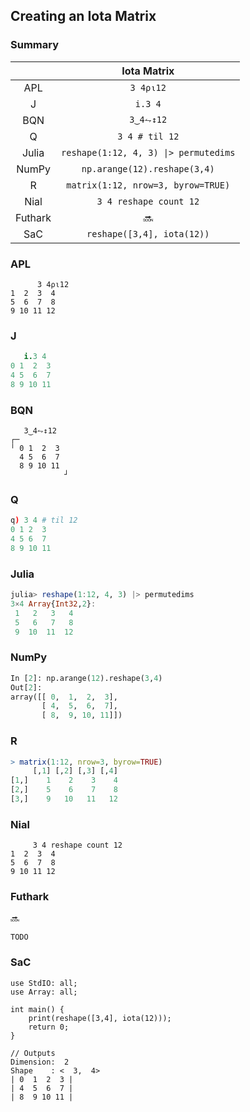 ## Creating an Iota Matrix

### Summary

||Iota Matrix|
|:-:|:-:|
|APL|`3 4⍴⍳12`|
|J|`i.3 4`|
|BQN|`3‿4⥊↕12`|
|Q|`3 4 # til 12`|
|Julia|`reshape(1:12, 4, 3) \|> permutedims`|
|NumPy|`np.arange(12).reshape(3,4)`|
|R|`matrix(1:12, nrow=3, byrow=TRUE)`|
|Nial|`3 4 reshape count 12`|
|Futhark|:soon:|
|SaC|`reshape([3,4], iota(12))`|

### APL
```apl
      3 4⍴⍳12
1  2  3  4
5  6  7  8
9 10 11 12
```

### J
```j
   i.3 4
0 1  2  3
4 5  6  7
8 9 10 11
```

### BQN
```bqn
   3‿4⥊↕12
┌─           
╵ 0 1  2  3  
  4 5  6  7  
  8 9 10 11  
            ┘
```

### Q
```q
q) 3 4 # til 12
0 1 2  3 
4 5 6  7 
8 9 10 11
```

### Julia
```julia
julia> reshape(1:12, 4, 3) |> permutedims
3×4 Array{Int32,2}:
 1   2   3   4
 5   6   7   8
 9  10  11  12
```

### NumPy
```py
In [2]: np.arange(12).reshape(3,4)
Out[2]: 
array([[ 0,  1,  2,  3],
       [ 4,  5,  6,  7],
       [ 8,  9, 10, 11]])
```

### R
```r
> matrix(1:12, nrow=3, byrow=TRUE)
     [,1] [,2] [,3] [,4]
[1,]    1    2    3    4
[2,]    5    6    7    8
[3,]    9   10   11   12
```

### Nial
```nial
     3 4 reshape count 12
1  2  3  4
5  6  7  8
9 10 11 12
```

### Futhark
:soon:
```
TODO
```

### SaC
```
use StdIO: all;
use Array: all;

int main() {
    print(reshape([3,4], iota(12)));
    return 0;
}

// Outputs
Dimension:  2
Shape    : <  3,  4>
| 0  1  2  3 | 
| 4  5  6  7 | 
| 8  9 10 11 | 
```